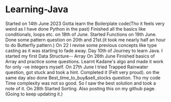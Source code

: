 # Learning-Java
Started on 14th June 2023
Gotta learn the Boilerplate code(Tho it feels very weird as I have done Python in the past)
Finished all the basics like conditionals, loops etc. on 18th of June.
Started Functions on 19th June.
Done some pattern question on 20th and 21st.(it took me nearly half an hour to do Butterfly pattern.)
On 22 I revise some previous concepts like type casting as it was starting to fade away.
Day 10th of Journey to learn Java. 
I started my first Data Structure-- Array
On 26th June Finished basics of Array and practice some questions. Learnt Kadane's algo and made it work for only -ve integers myself.
On 27th June I tried Trapped Rainwater question, got stuck and took a hint. Completed it (Felt very proud).
on the same day also done Best_time_to_buy&sell_stocks question. Tho my code Time complexity was not so good. So I saw the best solution and took a note of it.
On 28th Started Sorting. Also posting this on my github page.
(Going to keep updating it.)


